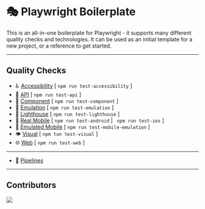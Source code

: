 # 🎭 Playwright Boilerplate

This is an all-in-one boilerplate for Playwright - it supports many different quality checks and technologies. It can be used as an initial template for a new project, or a reference to get started.

---

## Quality Checks

- ♿️ [Accessibility](tests/accessibility/readme.md) [ `npm run test-accessibility` ]
- 📡 [API](tests/api/readme.md) [ `npm run test-api` ]
- 🧩 [Component](tests/component/readme.md) [ `npm run test-component` ]
- 🔁 [Emulation](tests/emulation/readme.md) [ `npm run test-emulation` ]
- 🏮 [Lighthouse](tests/lighthouse/readme.md) [ `npm run test-lighthouse` ]
- 📱 [Real Mobile](tests/mobile/readme.md) [ `npm run test-android` | ` npm run test-ios` ]
- 📱 [Emulated Mobile](tests/mobile/readme.md) [ `npm run test-mobile-emulation` ]
- 👁️ [Visual](tests/visual/readme.md) [ `npm tun test-visual` ]
- 🌐 [Web](tests/web/readme.md) [ `npm run test-web` ]

---

- 🚀 [Pipelines](../pipelines/readme.md)

---

## Contributors

<a href="https://github.com/qa-gary-parker/playwright-boilerplate/graphs/contributors">
  <img src="https://contrib.rocks/image?repo=qa-gary-parker/playwright-boilerplate" />
</a>
